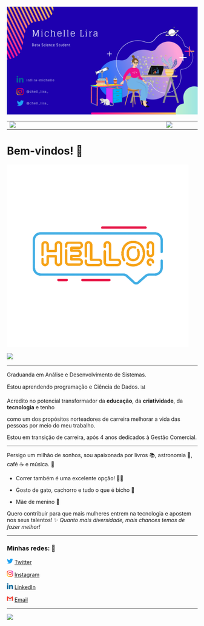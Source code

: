 ![](https://github.com/michelle-lira/michelle-lira/blob/main/githubprof/templategithub.png)  

<center>
<table>
    <tr>
        <td><img width="400px" align="left" src="https://github-readme-stats.vercel.app/api/top-langs/?username=michelle-lira&hide=html&layout=compact&theme=buefy" /></td>
        <td><img width="495px" align="left" src="https://github-readme-stats.vercel.app/api?username=michelle-lira&theme=buefy"/></td>
    </tr>   
</table>
</center>

# Bem-vindos! :wave:  
![](https://github.com/michelle-lira/michelle-lira/blob/main/githubprof/hellogiphy3.gif)  

![](C:\Users\liram\Documents\GitHub\michelle-lira\githubprof\hellogiphy3.gif)

---

Graduanda em Análise e Desenvolvimento de Sistemas.

Estou aprendendo programação e Ciência de Dados. :bar_chart:

Acredito no potencial transformador da **educação**, da **criatividade**, da **tecnologia** e tenho 

como um dos propósitos norteadores de carreira melhorar a vida das pessoas por meio do meu trabalho.

Estou em transição de carreira, após 4 anos dedicados à Gestão Comercial. 

---

Persigo um milhão de sonhos, sou apaixonada por livros :books:, astronomia 🚀, café :coffee: e música. :musical_note:

* Correr também é uma excelente opção! :running_woman:

* Gosto de gato, cachorro e tudo o que é bicho :lion:

* Mãe de menino :blue_heart:

Quero contribuir para que mais mulheres entrem na tecnologia e apostem nos seus talentos! :sparkles:
_Quanto mais diversidade, mais chances temos de fazer melhor!_

---

### Minhas redes: 💬

<img src="https://github.com/michelle-lira/michelle-lira/blob/main/githubprof/013-twitter.png" width="16"></img></a> [Twitter](https://twitter.com/chell_lira_)   

<a href="https://www.instagram.com/chell_lira_/"><img src="https://github.com/michelle-lira/michelle-lira/blob/main/githubprof/011-instagram.png" width="16"></img></a> [Instagram](https://www.instagram.com/chell_lira_)  

<a href="https://www.linkedin.com/in/michelle-lira"><img src="https://github.com/michelle-lira/michelle-lira/blob/main/githubprof/010-linkedin.png" width="16"></img></a> [LinkedIn](https://www.linkedin.com/in/michelle-lira)  

<a href="mailto:mchll.lira@gmail.com"><img src="https://github.com/michelle-lira/michelle-lira/blob/main/githubprof/gmail2.png" width="16"></img></a> [Email](mailto:mchll.lira@gmail.com)  

---
![](https://komarev.com/ghpvc/?username=michelle-lira&color=blue&style=flat)
